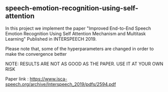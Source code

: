 ## speech-emotion-recognition-using-self-attention
In this project we implement the paper "Improved End-to-End Speech Emotion Recognition Using Self Attention
Mechanism and Multitask Learning" Published in INTERSPEECH 2019. 

Please note that, some of the hyperparameters are changed in order to make the convergence better

NOTE: RESULTS ARE NOT AS GOOD AS THE PAPER. USE IT AT YOUR OWN RISK

Paper link : https://www.isca-speech.org/archive/Interspeech_2019/pdfs/2594.pdf


